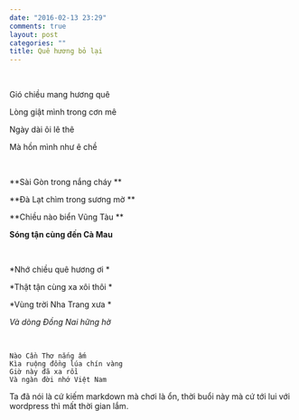 ```yaml
---
date: "2016-02-13 23:29"
comments: true
layout: post
categories: ""
title: Quê hương bỏ lại
---
```


 

Gió chiều mang hương quê

Lòng giật mình trong cơn mê

Ngày dài ôi lê thê

Mà hồn mình như ê chề

 

**Sài Gòn trong nắng cháy **

**Đà Lạt chìm trong sương mờ **

**Chiều nào biển Vũng Tàu **

**Sóng tận cùng đến Cà Mau**

 

*Nhớ chiều quê hương ơi *

*Thật tận cùng xa xôi thôi *

*Vùng trời Nha Trang xưa *

*Và dòng Đồng Nai hững hờ*

 

~~~~~~~~~~~~~~~~~~~~~~~~~~~~~~~~~~~~~~~~~~~~~~~~~~~~~~~~~~~~~~~~~~~~~~~~~~~~~~~~
Nào Cần Thơ nắng ấm 
Kìa ruộng đồng lúa chín vàng 
Giờ này đã xa rồi 
Và ngàn đời nhớ Việt Nam
~~~~~~~~~~~~~~~~~~~~~~~~~~~~~~~~~~~~~~~~~~~~~~~~~~~~~~~~~~~~~~~~~~~~~~~~~~~~~~~~

Ta đã nói là cứ kiếm markdown mà chơi là ổn, thời buổi này mà cứ tới lui với
wordpress thì mất thời gian lắm.
